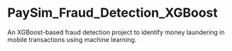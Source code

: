 # PaySim_Fraud_Detection_XGBoost
An XGBoost-based fraud detection project to identify money laundering in mobile transactions using machine learning.
